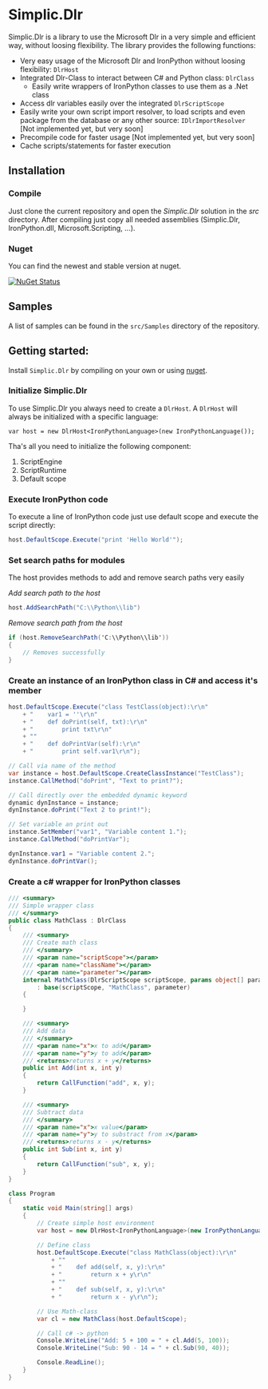 # Simplic.Dlr

Simplic.Dlr is a library to use the Microsoft Dlr in a very simple and efficient way, without loosing flexibility.
The library provides the following functions:

* Very easy usage of the Microsoft Dlr and IronPython without loosing flexibility: `DlrHost`
* Integrated Dlr-Class to interact between C# and Python class: `DlrClass`
  * Easily write wrappers of IronPython classes to use them as a .Net class
* Access dlr variables easily over the integrated `DlrScriptScope`
* Easily write your own script import resolver, to load scripts and even package from the database or any other source: `IDlrImportResolver` [Not implemented yet, but very soon]
* Precompile code for faster usage [Not implemented yet, but very soon]
* Cache scripts/statements for faster execution

## Installation

### Compile

Just clone the current repository and open the *Simplic.Dlr* solution in the *src* directory. After compiling 
just copy all needed assemblies (Simplic.Dlr, IronPython.dll, Microsoft.Scripting, ...).

### Nuget

You can find the newest and stable version at nuget.

[![NuGet Status](http://img.shields.io/nuget/v/Simplic.Dlr.svg?style=flat)](https://www.nuget.org/packages/Simplic.Dlr/)

## Samples

A list of samples can be found in the `src/Samples` directory of the repository.

## Getting started:

Install `Simplic.Dlr` by compiling on your own or using [nuget](https://www.nuget.org/packages/Simplic.Dlr/).

### Initialize Simplic.Dlr

To use Simplic.Dlr you always need to create a `DlrHost`. A `DlrHost` will always be initialized with a specific language:

    var host = new DlrHost<IronPythonLanguage>(new IronPythonLanguage());
    
Tha's all you need to initialize the following component:

1. ScriptEngine
2. ScriptRuntime
3. Default scope

### Execute IronPython code

To execute a line of IronPython code just use default scope and execute the script directly:

```csharp
host.DefaultScope.Execute("print 'Hello World'");
```

### Set search paths for modules

The host provides methods to add and remove search paths very easily

*Add search path to the host*

```csharp
host.AddSearchPath("C:\\Python\\lib")
```

*Remove search path from the host*

```csharp
if (host.RemoveSearchPath('C:\\Python\\lib'))
{
    // Removes successfully        
}
```

### Create an instance of an IronPython class in C# and access it's member

```csharp
host.DefaultScope.Execute("class TestClass(object):\r\n"
    + "    var1 = ''\r\n"
    + "    def doPrint(self, txt):\r\n"
    + "        print txt\r\n"
    + ""
    + "    def doPrintVar(self):\r\n"
    + "        print self.var1\r\n");

// Call via name of the method
var instance = host.DefaultScope.CreateClassInstance("TestClass");
instance.CallMethod("doPrint", "Text to print?");

// Call directly over the embedded dynamic keyword
dynamic dynInstance = instance;
dynInstance.doPrint("Text 2 to print!");

// Set variable an print out
instance.SetMember("var1", "Variable content 1.");
instance.CallMethod("doPrintVar");

dynInstance.var1 = "Variable content 2.";
dynInstance.doPrintVar();
```

### Create a c# wrapper for IronPython classes

```csharp
/// <summary>
/// Simple wrapper class
/// </summary>
public class MathClass : DlrClass
{
    /// <summary>
    /// Create math class
    /// </summary>
    /// <param name="scriptScope"></param>
    /// <param name="className"></param>
    /// <param name="parameter"></param>
    internal MathClass(DlrScriptScope scriptScope, params object[] parameter)
        : base(scriptScope, "MathClass", parameter)
    {

    }

    /// <summary>
    /// Add data
    /// </summary>
    /// <param name="x">x to add</param>
    /// <param name="y">y to add</param>
    /// <returns>returns x + y</returns>
    public int Add(int x, int y)
    {
        return CallFunction("add", x, y);
    }

    /// <summary>
    /// Subtract data
    /// </summary>
    /// <param name="x">x value</param>
    /// <param name="y">y to substract from x</param>
    /// <returns>returns x - y</returns>
    public int Sub(int x, int y)
    {
        return CallFunction("sub", x, y);
    }
}

class Program
{
    static void Main(string[] args)
    {
        // Create simple host environment
        var host = new DlrHost<IronPythonLanguage>(new IronPythonLanguage());

        // Define class
        host.DefaultScope.Execute("class MathClass(object):\r\n"
            + ""
            + "    def add(self, x, y):\r\n"
            + "        return x + y\r\n"
            + ""
            + "    def sub(self, x, y):\r\n"
            + "        return x - y\r\n");

        // Use Math-class
        var cl = new MathClass(host.DefaultScope);

        // Call c# -> python
        Console.WriteLine("Add: 5 + 100 = " + cl.Add(5, 100));
        Console.WriteLine("Sub: 90 - 14 = " + cl.Sub(90, 40));

        Console.ReadLine();
    }
}
```

